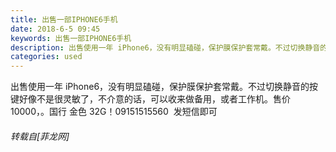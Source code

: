 ```yaml
---
title: 出售一部IPHONE6手机
date: 2018-6-5 09:45
keywords: 出售一部IPHONE6手机
description: 出售使用一年 iPhone6，没有明显磕碰，保护膜保护套常戴。不过切换静音的按键好像不是很灵敏了，不介意的话，可以收来做备用，或者工作机。售价10000，。国行 金色 32G！09151515560  发短信即可
categories: used
---
```

<td class="t_f" id="postmessage_1391955">

出售使用一年 iPhone6，没有明显磕碰，保护膜保护套常戴。不过切换静音的按键好像不是很灵敏了，不介意的话，可以收来做备用，或者工作机。售价10000，。国行 金色 32G！09151515560  发短信即可</td>
###### 转载自[菲龙网]